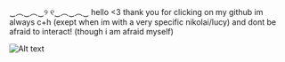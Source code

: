 ‿︵‿︵‿୨ ୧‿︵‿︵‿
hello <3 thank you for clicking on my github 
im always c+h (exept when im with a very specific nikolai/lucy) and dont be afraid to interact! (though i am afraid myself)

<img src="https://i.postimg.cc/Z551kx0k/New-Project-11.png" alt="Alt text">
